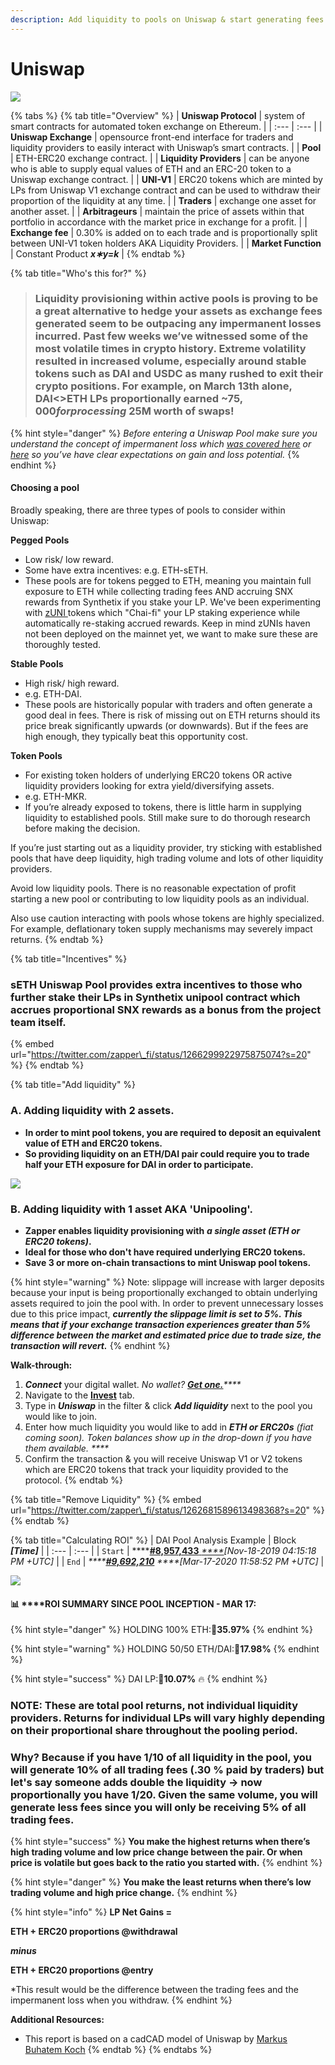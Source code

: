 ```yaml
---
description: Add liquidity to pools on Uniswap & start generating fees.
---
```


# Uniswap

![](../../.gitbook/assets/group-281.png)

{% tabs %}
{% tab title="Overview" %}
| **Uniswap Protocol** | system of smart contracts for automated token exchange on Ethereum. |
| :--- | :--- |
| **Uniswap Exchange** | opensource front-end interface for traders and liquidity providers to easily interact with Uniswap’s smart contracts. |
| **Pool** | ETH-ERC20 exchange contract. |
| **Liquidity Providers**  | can be anyone who is able to supply equal values of ETH and an ERC-20 token to a Uniswap exchange contract. |
| **UNI-V1** | ERC20 tokens which are minted by LPs from Uniswap V1 exchange contract and can be used to withdraw their proportion of the liquidity at any time. |
| **Traders** | exchange one asset for another asset. |
| **Arbitrageurs** | maintain the price of assets within that portfolio in accordance with the market price in exchange for a profit. |
| **Exchange fee** | 0.30% is added on to each trade and is proportionally split between UNI-V1 token holders AKA Liquidity Providers. |
| **Market Function** | Constant Product _**x∗y=k**_ |
{% endtab %}

{% tab title="Who\'s this for?" %}
> ### Liquidity provisioning within active pools is proving to be a great alternative to hedge your assets as exchange fees generated seem to be outpacing any impermanent losses incurred. Past few weeks we’ve witnessed some of the most volatile times in crypto history. Extreme volatility resulted in increased volume, especially around stable tokens such as DAI and USDC as many rushed to exit their crypto positions. For example, on March 13th alone, DAI&lt;&gt;ETH LPs proportionally earned ~$75,000 for processing ~$25M worth of swaps!

{% hint style="danger" %}
 _Before entering a Uniswap Pool make sure you understand the concept of impermanent loss which_ [_was covered here_](https://bankless.substack.com/p/how-to-make-money-on-uniswap) _or_ [_here_](https://medium.com/@pintail/uniswap-a-good-deal-for-liquidity-providers-104c0b6816f2) _so you’ve have clear expectations on gain and loss potential._
{% endhint %}

#### **Choosing a pool**

Broadly speaking, there are three types of pools to consider within Uniswap:

**Pegged Pools**

* Low risk/ low reward.
* Some have extra incentives: e.g. ETH-sETH.
* These pools are for tokens pegged to ETH, meaning you maintain full exposure to ETH while collecting trading fees AND accruing SNX rewards from Synthetix if you stake your LP. We've been experimenting with [zUNI ](https://defitutorials.substack.com/p/zuni-programmable-pooling-incentives)tokens which "Chai-fi" your LP staking experience while automatically re-staking accrued rewards. Keep in mind zUNIs haven not been deployed on the mainnet yet, we want to make sure these are thoroughly tested.

**Stable Pools**

* High risk/ high reward.
* e.g. ETH-DAI.
* These pools are historically popular with traders and often generate a good deal in fees. There is risk of missing out on ETH returns should its price break significantly upwards \(or downwards\). But if the fees are high enough, they typically beat this opportunity cost.

**Token Pools**

* For existing token holders of underlying ERC20 tokens OR active liquidity providers looking for extra yield/diversifying assets.
* e.g. ETH-MKR.
* If you’re already exposed to tokens, there is little harm in supplying liquidity to established pools. Still make sure to do thorough research before making the decision.

If you’re just starting out as a liquidity provider, try sticking with established pools that have deep liquidity, high trading volume and lots of other liquidity providers.

Avoid low liquidity pools. There is no reasonable expectation of profit starting a new pool or contributing to low liquidity pools as an individual.

Also use caution interacting with pools whose tokens are highly specialized. For example, deflationary token supply mechanisms may severely impact returns.
{% endtab %}

{% tab title="Incentives" %}
### sETH Uniswap Pool provides extra incentives to those who further stake their LPs in Synthetix unipool contract which accrues proportional SNX rewards as a bonus from the project team itself. 

{% embed url="https://twitter.com/zapper\_fi/status/1266299922975875074?s=20" %}
{% endtab %}

{% tab title="Add liquidity" %}
### **A. Adding liquidity with 2 assets.**

* **In order to mint pool tokens, you are required to deposit an equivalent value of ETH and ERC20 tokens.**
* **So providing liquidity on an ETH/DAI pair could require you to trade half your ETH exposure for DAI in order to participate.**

![](../../.gitbook/assets/unipool.png)

### **B. Adding liquidity with 1 asset AKA 'Unipooling'.**

* **Zapper enables liquidity provisioning with** _**a single asset \(ETH or ERC20 tokens\)**_**.**
* **Ideal for those who don't have required underlying ERC20 tokens.**
* **Save 3 or more on-chain transactions to mint Uniswap pool tokens.**

{% hint style="warning" %}
Note: slippage will increase with larger deposits because your input is being proportionally exchanged to obtain underlying assets required to join the pool with. In order to prevent unnecessary losses due to this price impact, _**currently the slippage limit is set to 5%. This means that if your exchange transaction experiences greater than 5% difference between the market and estimated price due to trade size, the transaction will revert.**_
{% endhint %}

**Walk-through:**

1. _**Connect**_ your digital wallet. _No wallet?_ [_**Get one.**_](https://metamask.io/)_\*\*\*\*_
2. Navigate to the [**Invest**](https://www.zapper.fi/#/invest) tab.
3. Type in _**Uniswap**_ in the filter & click _**Add liquidity**_ next to the pool you would like to join.
4. Enter how much liquidity you would like to add in _**ETH or ERC20s** \(fiat coming soon\). Token balances show up in the drop-down if you have them available. ****_
5. Confirm the transaction & you will receive Uniswap V1 or V2 tokens which are ERC20 tokens that track your liquidity provided to the protocol.
{% endtab %}

{% tab title="Remove Liquidity" %}
{% embed url="https://twitter.com/zapper\_fi/status/1262681589613498368?s=20" %}
{% endtab %}

{% tab title="Calculating ROI" %}
| DAI Pool Analysis Example | Block _**\[Time\]**_ |
| :--- | :--- |
| `Start` | \*\*\*\*[**\#8,957,433** _****_](https://etherscan.io/tx/0x32d2b60e4b627d5b4d5e9c7369590b53f4512c8c0fccc4401b03c38df4ff4424)_\[Nov-18-2019 04:15:18 PM +UTC\]_ |
| `End` | _\*\*\*\*_[_**\#9,692,210**_](https://etherscan.io/block/9692210) _****\[_Mar-17-2020 11:58:52 PM +UTC_\]_ |

![](../../.gitbook/assets/3cusvt4nxs.gif)

#### 📊 ****ROI SUMMARY SINCE POOL INCEPTION - MAR 17:

{% hint style="danger" %}
HOLDING 100% ETH:🔻**35.97%**
{% endhint %}

{% hint style="warning" %}
HOLDING 50/50 ETH/DAI:🔻**17.98%**
{% endhint %}

{% hint style="success" %}
 DAI LP:🔻**10.07%** 🔥 
{% endhint %}

### NOTE: These are total pool returns, not individual liquidity providers. Returns for individual LPs will vary highly depending on their proportional share throughout the pooling period. 

### Why? Because if you have 1/10 of all liquidity in the pool, you will generate 10% of all trading fees \(.30 % paid by traders\) but let's say someone adds double the liquidity -&gt; now proportionally you have 1/20. Given the same volume, you will generate less fees since you will only be receiving 5% of all trading fees.

{% hint style="success" %}
**You make the highest returns when there’s high trading volume and low price change between the pair. Or when price is volatile but goes back to the ratio you started with.**
{% endhint %}

{% hint style="danger" %}
**You make the least returns when there’s low trading volume and high price change.**
{% endhint %}

{% hint style="info" %}
**LP Net Gains =** 

**ETH + ERC20 proportions @withdrawal**

_**minus**_

**ETH + ERC20 proportions @entry**

\*This result would be the difference between the trading fees and the impermanent loss when you withdraw.
{% endhint %}

**Additional Resources:**

* This report is based on a cadCAD model of Uniswap by [Markus Buhatem Koch](https://community.cadcad.org/t/modeling-uniswap-in-cadcad/35)
{% endtab %}
{% endtabs %}


